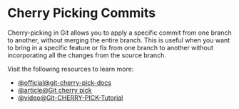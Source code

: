 # Cherry Picking Commits

Cherry-picking in Git allows you to apply a specific commit from one branch to another, without merging the entire branch. This is useful when you want to bring in a specific feature or fix from one branch to another without incorporating all the changes from the source branch.

Visit the following resources to learn more:

- [@official@git-cherry-pick-docs](https://git-scm.com/docs/git-cherry-pick)
- [@article@Git cherry pick](https://www.atlassian.com/git/tutorials/cherry-pick)
- [@video@Git-CHERRY-PICK-Tutorial](https://youtu.be/i657Bg_HAWI?si=3jjn2X8Hi1na--F4)